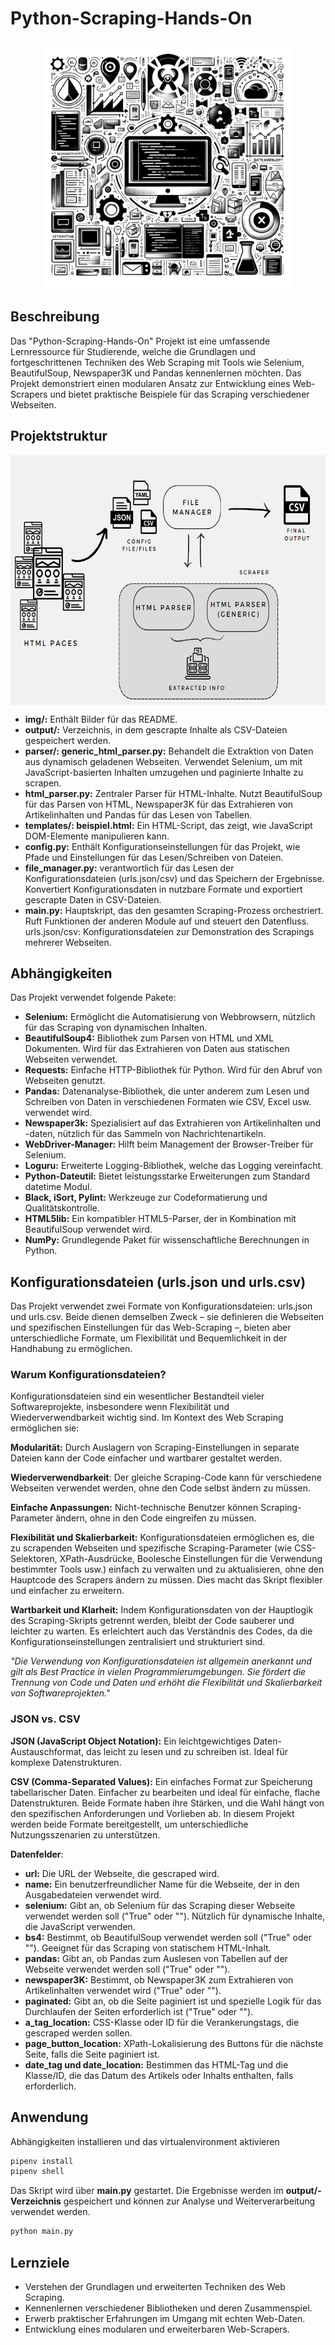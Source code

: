 # Python-Scraping-Hands-On
<div style="text-align: center;">
<img src="img/logo.png" width="400" height="400" style="margin: auto;display: block;">

</div>

## Beschreibung
Das "Python-Scraping-Hands-On"
Projekt ist eine umfassende Lernressource für Studierende, welche die Grundlagen und 
fortgeschrittenen Techniken des Web Scraping mit Tools wie Selenium, BeautifulSoup, 
Newspaper3K und Pandas kennenlernen möchten. Das Projekt demonstriert einen modularen 
Ansatz zur Entwicklung eines Web-Scrapers und bietet praktische Beispiele für das Scraping 
verschiedener Webseiten.

## Projektstruktur

<div style="text-align: center">
<img src="img/scraper_structure.png" width="700" height="400" style="margin: auto;display: block;">

</div>

- **img/:** Enthält Bilder für das README.
- **output/:** Verzeichnis, in dem gescrapte Inhalte als CSV-Dateien gespeichert werden.
- **parser/:
generic_html_parser.py:** Behandelt die Extraktion von Daten aus dynamisch geladenen Webseiten. Verwendet Selenium, um mit JavaScript-basierten Inhalten umzugehen und paginierte Inhalte zu scrapen.
- **html_parser.py:** Zentraler Parser für HTML-Inhalte. Nutzt BeautifulSoup für das Parsen von HTML, Newspaper3K für das Extrahieren von Artikelinhalten und Pandas für das Lesen von Tabellen.
- **templates/:
beispiel.html:** Ein HTML-Script, das zeigt, wie JavaScript DOM-Elemente manipulieren kann.
- **config.py:** Enthält Konfigurationseinstellungen für das Projekt, wie Pfade und Einstellungen für das Lesen/Schreiben von Dateien.
- **file_manager.py:** verantwortlich für das Lesen der Konfigurationsdateien (urls.json/csv) und das Speichern der Ergebnisse. Konvertiert Konfigurationsdaten in nutzbare Formate und exportiert gescrapte Daten in CSV-Dateien.
- **main.py:** Hauptskript, das den gesamten Scraping-Prozess orchestriert. Ruft Funktionen der anderen Module auf und steuert den Datenfluss.
urls.json/csv: Konfigurationsdateien zur Demonstration des Scrapings mehrerer Webseiten.

## Abhängigkeiten
Das Projekt verwendet folgende Pakete:

- **Selenium:** Ermöglicht die Automatisierung von Webbrowsern, nützlich für das Scraping von dynamischen Inhalten.
- **BeautifulSoup4:** Bibliothek zum Parsen von HTML und XML Dokumenten. Wird für das Extrahieren von Daten aus statischen Webseiten verwendet.
- **Requests:** Einfache HTTP-Bibliothek für Python. Wird für den Abruf von Webseiten genutzt.
- **Pandas:** Datenanalyse-Bibliothek, die unter anderem zum Lesen und Schreiben von Daten in verschiedenen Formaten wie CSV, Excel usw. verwendet wird.
- **Newspaper3k:** Spezialisiert auf das Extrahieren von Artikelinhalten und -daten, nützlich für das Sammeln von Nachrichtenartikeln.
- **WebDriver-Manager:** Hilft beim Management der Browser-Treiber für Selenium.
- **Loguru:** Erweiterte Logging-Bibliothek, welche das Logging vereinfacht.
- **Python-Dateutil:** Bietet leistungsstarke Erweiterungen zum Standard datetime Modul.
- **Black, iSort, Pylint:** Werkzeuge zur Codeformatierung und Qualitätskontrolle.
- **HTML5lib:** Ein kompatibler HTML5-Parser, der in Kombination mit BeautifulSoup verwendet wird.
- **NumPy:** Grundlegende Paket für wissenschaftliche Berechnungen in Python.

## Konfigurationsdateien (urls.json und urls.csv)
Das Projekt verwendet zwei Formate von Konfigurationsdateien: urls.json und urls.csv. 
Beide dienen demselben Zweck – sie definieren die Webseiten und spezifischen Einstellungen für 
das Web-Scraping –, bieten aber unterschiedliche Formate, um Flexibilität und Bequemlichkeit 
in der Handhabung zu ermöglichen.

### Warum Konfigurationsdateien?
Konfigurationsdateien sind ein wesentlicher Bestandteil vieler Softwareprojekte, insbesondere wenn 
Flexibilität und Wiederverwendbarkeit wichtig sind. Im Kontext des Web Scraping ermöglichen sie:

**Modularität:** Durch Auslagern von Scraping-Einstellungen in separate Dateien kann der Code einfacher und wartbarer gestaltet werden.

**Wiederverwendbarkeit**: Der gleiche Scraping-Code kann für verschiedene Webseiten verwendet werden, ohne den Code selbst ändern zu müssen.

**Einfache Anpassungen:** Nicht-technische Benutzer können Scraping-Parameter ändern, ohne in den Code eingreifen zu müssen.

**Flexibilität und Skalierbarkeit:** Konfigurationsdateien ermöglichen es, die zu scrapenden Webseiten und spezifische Scraping-Parameter (wie CSS-Selektoren, XPath-Ausdrücke, Boolesche Einstellungen für die Verwendung bestimmter Tools usw.) einfach zu verwalten und zu aktualisieren, ohne den Hauptcode des Scrapers ändern zu müssen. Dies macht das Skript flexibler und einfacher zu erweitern.

**Wartbarkeit und Klarheit:** Indem Konfigurationsdaten von der Hauptlogik des Scraping-Skripts getrennt werden, bleibt der Code sauberer und leichter zu warten. Es erleichtert auch das Verständnis des Codes, da die Konfigurationseinstellungen zentralisiert und strukturiert sind.

*"Die Verwendung von Konfigurationsdateien ist allgemein anerkannt und gilt als Best Practice in vielen Programmierumgebungen. Sie fördert die Trennung von Code und Daten und erhöht die Flexibilität und Skalierbarkeit von Softwareprojekten."*

### JSON vs. CSV
**JSON (JavaScript Object Notation):** Ein leichtgewichtiges Daten-Austauschformat, das leicht zu lesen und zu schreiben ist. Ideal für komplexe Datenstrukturen.

**CSV (Comma-Separated Values):** Ein einfaches Format zur Speicherung tabellarischer Daten. Einfacher zu bearbeiten und ideal für einfache, flache Datenstrukturen.
Beide Formate haben ihre Stärken, und die Wahl hängt von den spezifischen Anforderungen und Vorlieben ab. In diesem Projekt werden beide Formate bereitgestellt, um unterschiedliche Nutzungsszenarien zu unterstützen.

**Datenfelder**:

- **url:** Die URL der Webseite, die gescraped wird.
- **name:** Ein benutzerfreundlicher Name für die Webseite, der in den Ausgabedateien verwendet wird.
- **selenium:** Gibt an, ob Selenium für das Scraping dieser Webseite verwendet werden soll ("True" oder ""). Nützlich für dynamische Inhalte, die JavaScript verwenden.
- **bs4:** Bestimmt, ob BeautifulSoup verwendet werden soll ("True" oder ""). Geeignet für das Scraping von statischem HTML-Inhalt.
- **pandas:** Gibt an, ob Pandas zum Auslesen von Tabellen auf der Webseite verwendet werden soll ("True" oder "").
- **newspaper3K:** Bestimmt, ob Newspaper3K zum Extrahieren von Artikelinhalten verwendet wird ("True" oder "").
- **paginated:** Gibt an, ob die Seite paginiert ist und spezielle Logik für das Durchlaufen der Seiten erforderlich ist ("True" oder "").
- **a_tag_location:** CSS-Klasse oder ID für die Verankerungstags, die gescraped werden sollen.
- **page_button_location:** XPath-Lokalisierung des Buttons für die nächste Seite, falls die Seite paginiert ist.
- **date_tag und date_location:** Bestimmen das HTML-Tag und die Klasse/ID, die das Datum des Artikels oder Inhalts enthalten, falls erforderlich.

## Anwendung

Abhängigkeiten installieren und das virtualenvironment aktivieren

```bash
pipenv install
pipenv shell
```

Das Skript wird über **main.py** gestartet. Die Ergebnisse werden im **output/-Verzeichnis** gespeichert und können zur Analyse und Weiterverarbeitung verwendet werden.
```bash
python main.py
```

## Lernziele
- Verstehen der Grundlagen und erweiterten Techniken des Web Scraping.
- Kennenlernen verschiedener Bibliotheken und deren Zusammenspiel.
- Erwerb praktischer Erfahrungen im Umgang mit echten Web-Daten.
- Entwicklung eines modularen und erweiterbaren Web-Scrapers.